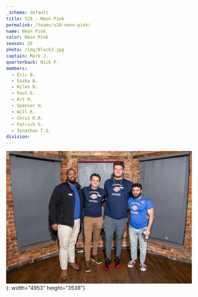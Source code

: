 ```yaml
---
_schema: default
title: S28 - Neon Pink
permalink: /teams/s28-neon-pink/
name: Neon Pink
color: Neon Pink
season: 28
photo: /img/Black2.jpg
captain: Mark J.
quarterback: Nick P.
members:
  - Eric B.
  - Sasha B.
  - Niles D.
  - Paul G.
  - Art H.
  - Spencer H.
  - Will R.
  - Chris R.R.
  - Patrick S.
  - Jonathan T.G.
division:
---
```

![](/img/da2-7066.jpg){: width="4953" height="3538"}
